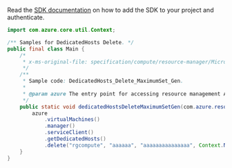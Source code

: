 Read the [SDK documentation](https://github.com/Azure/azure-sdk-for-java/blob/azure-resourcemanager_2.14.0/sdk/resourcemanager/azure-resourcemanager/README.md) on how to add the SDK to your project and authenticate.

```java
import com.azure.core.util.Context;

/** Samples for DedicatedHosts Delete. */
public final class Main {
    /*
     * x-ms-original-file: specification/compute/resource-manager/Microsoft.Compute/stable/2021-11-01/examples/compute/DedicatedHosts_Delete_MaximumSet_Gen.json
     */
    /**
     * Sample code: DedicatedHosts_Delete_MaximumSet_Gen.
     *
     * @param azure The entry point for accessing resource management APIs in Azure.
     */
    public static void dedicatedHostsDeleteMaximumSetGen(com.azure.resourcemanager.AzureResourceManager azure) {
        azure
            .virtualMachines()
            .manager()
            .serviceClient()
            .getDedicatedHosts()
            .delete("rgcompute", "aaaaaa", "aaaaaaaaaaaaaaa", Context.NONE);
    }
}
```

